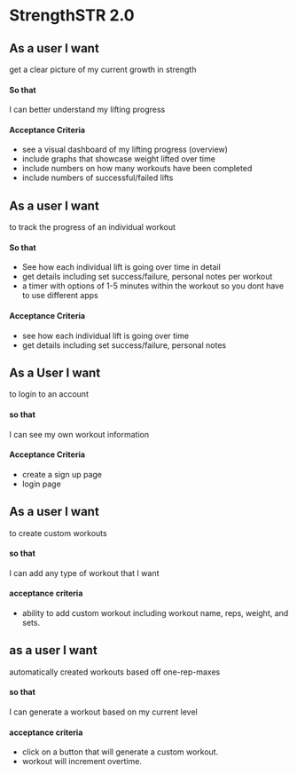 # StrengthSTR 2.0 

## As a user I want 
get a clear picture of my current growth in strength  

#### So that 
I can better understand my lifting progress 

#### Acceptance Criteria 
- see a visual dashboard of my lifting progress (overview)
- include graphs that showcase weight lifted over time
- include numbers on how many workouts have been completed
- include numbers of successful/failed lifts


## As a user I want
to track the progress of an individual workout 

#### So that
- See how each individual lift is going over time in detail
- get details including set success/failure, personal notes per workout
- a timer with options of 1-5 minutes within the workout so you dont have to use different apps

#### Acceptance Criteria 
- see how each individual lift is going over time 
- get details including set success/failure, personal notes


## As a User I want 
to login to an account 

#### so that 
I can see my own workout information 

#### Acceptance Criteria 
- create a sign up page
- login page 


## As a user I want 
to create custom workouts

#### so that
I can add any type of workout that I want 

#### acceptance criteria 
- ability to add custom workout including workout name, reps, weight, and sets. 


## as a user I want
automatically created workouts based off one-rep-maxes 

#### so that 
I can generate a workout based on my current level

#### acceptance criteria 
- click on a button that will generate a custom workout.
- workout will increment overtime.  

